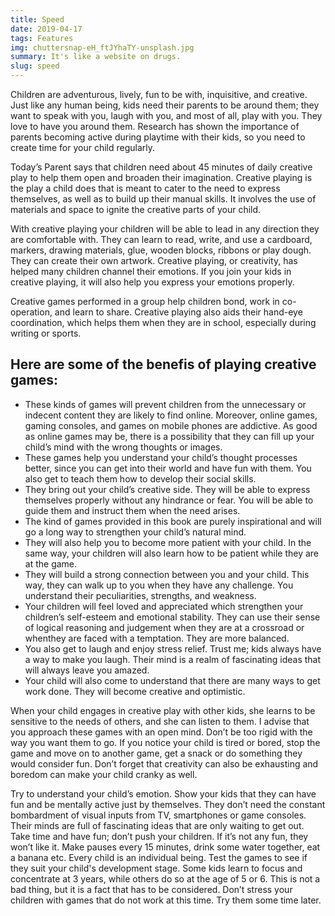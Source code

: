 ```yaml
---
title: Speed
date: 2019-04-17
tags: Features
img: chuttersnap-eH_ftJYhaTY-unsplash.jpg
summary: It's like a website on drugs. 
slug: speed
---
```


Children are adventurous, lively, fun to be with, inquisitive, and creative. Just like any human being, kids need their parents to be around them; they want to speak with you, laugh with you, and most of all, play with you. They love to have you around them. Research has shown the importance of parents becoming active during playtime with their kids, so you need to create time for your child regularly.

Today’s Parent says that children need about 45 minutes of daily creative play to help them open and broaden their
imagination. Creative playing is the play a child does that is meant to cater to the need to express themselves, as well as to build up their manual skills. It involves the use of materials and space to ignite the creative parts of your child.

With creative playing your children will be able to lead in any direction they are comfortable with. They can learn to read, write, and use a cardboard, markers, drawing materials, glue, wooden blocks, ribbons or play dough. They can create their own artwork. Creative playing, or creativity, has helped many children channel their emotions. If you join your kids in creative playing, it will also help you express your emotions properly.

Creative games performed in a group help children bond, work in co-operation, and learn to share. Creative playing also aids their hand-eye coordination, which helps them when
they are in school, especially during writing or sports.

## Here are some of the benefis of playing creative games:
- These kinds of games will prevent children from the unnecessary or indecent content they are likely to find online. Moreover, online games, gaming consoles, and games on mobile phones are addictive. As good as online games may be, there is a possibility that they can fill up your child’s mind with the wrong thoughts or images.
- These games help you understand your child’s thought processes better, since you can get into their world and have fun with them. You also get to teach them how to develop their social skills.
- They bring out your child’s creative side. They will be able to express themselves properly without any hindrance or fear. You will be able to guide them and instruct them when the need arises.
- The kind of games provided in this book are purely inspirational and will go a long way to strengthen your child’s natural mind.
- They will also help you to become more patient with your child. In the same way, your children will also learn how to be patient while they are at the game.
- They will build a strong connection between you and your child. This way, they can walk up to you when they have any challenge. You understand their peculiarities, strengths, and weakness.
- Your children will feel loved and appreciated which strengthen your children’s self-esteem and emotional stability. They can use their sense of logical reasoning and judgement when they are at a crossroad or whenthey are faced with a temptation. They are more balanced.
- You also get to laugh and enjoy stress relief. Trust me; kids always have a way to make you laugh. Their mind is a realm of fascinating ideas that will always leave you amazed.
- Your child will also come to understand that there are many ways to get work done. They will become creative and optimistic.

When your child engages in creative play with other kids, she learns to be sensitive to the needs of others, and she can listen to them. I advise that you approach these games with an open mind. Don’t be too rigid with the way you want them to go. If you notice your child is tired or bored, stop the game and move on to another game, get a snack or do something they would consider fun. Don’t forget that creativity can also be exhausting and boredom can make your child cranky as well.

Try to understand your child’s emotion. Show your kids that they can have fun and be mentally active just by themselves. They don’t need the constant bombardment of visual inputs from TV, smartphones or game consoles. Their minds are full of fascinating ideas that are only waiting to get out. Take time and have fun; don’t push your children. If it’s not any fun, they won’t like it. Make pauses every 15 minutes,
drink some water together, eat a banana etc. Every child is an individual being. Test the games to see if they suit your child's development stage. Some kids learn to focus and concentrate at 3 years, while others do so at the age of 5 or 6. This is not a bad thing, but it is a fact that has to be considered. Don’t stress your children with games that do not work at this time. Try them some time later.
